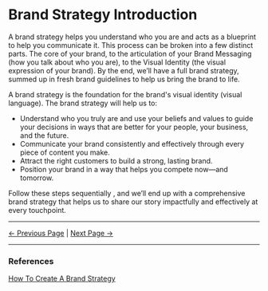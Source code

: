 ﻿# Brand Strategy Introduction

A brand strategy helps you understand who you are and acts as a blueprint to help you communicate it. This process can be broken into a few distinct parts. The core of your brand, to the articulation of your Brand Messaging (how you talk about who you are), to the Visual Identity (the visual expression of your brand). By the end, we’ll have a full brand strategy, summed up in fresh brand guidelines to help us bring the brand to life.

A brand strategy is the foundation for the brand's visual identity (visual language). The brand strategy will help us to:

- Understand who you truly are and use your beliefs and values to guide your decisions in ways that are better for your people, your business, and the future.
- Communicate your brand consistently and effectively through every piece of content you make.
- Attract the right customers to build a strong, lasting brand.
- Position your brand in a way that helps you compete now—and tomorrow.

Follow these steps sequentially , and we’ll end up with a comprehensive brand strategy that helps us to share our story impactfully and effectively at every touchpoint.

<hr/>

[<- Previous Page](./index.html)
|
[Next Page ->](./prerequisites.html)

<hr/>

### References

[How To Create A Brand Strategy](https://www.columnfivemedia.com/how-to-create-a-brand-strategy/)
